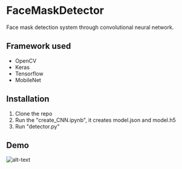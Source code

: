 # FaceMaskDetector
Face mask detection system through convolutional neural network.
## Framework used
- OpenCV
- Keras
- Tensorflow
- MobileNet
## Installation
1. Clone the repo
2. Run the "create_CNN.ipynb", it creates model.json and model.h5
3. Run "detector.py"
## Demo
![alt-text](link)
